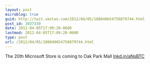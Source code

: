 ```yaml
---
layout: post
microblog: true
guid: http://twit.vmstan.com/2012/04/05/188040654750879744.html
post_id: 3037339
date: 2012-04-05T17:09:20-0600
lastmod: 2012-04-05T17:09:20-0600
type: post
url: /2012/04/05/188040654750879744.html
---
```

The 20th Microsoft Store is coming to Oak Park Mall <a href="http://lnkd.in/aNsBTC">lnkd.in/aNsBTC</a>
